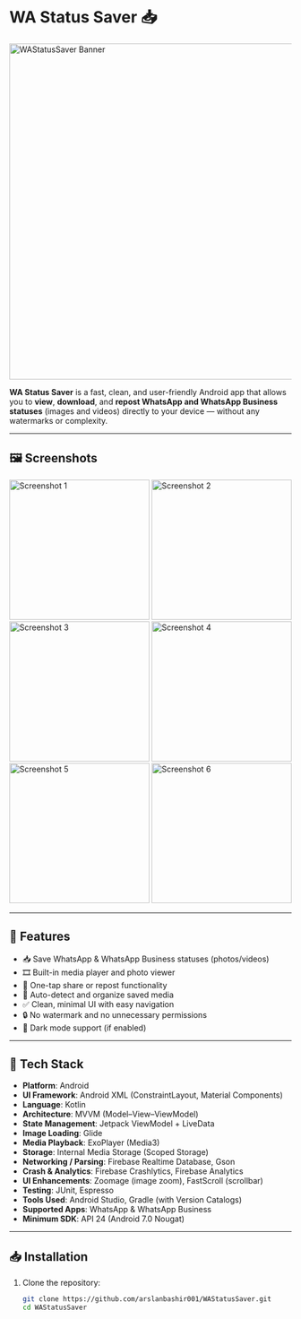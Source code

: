 # WA Status Saver 📥

<img src="https://github.com/user-attachments/assets/ec96b613-76be-4709-9bb1-3d65e5ff8667" alt="WAStatusSaver Banner" width="600"/>

**WA Status Saver** is a fast, clean, and user-friendly Android app that allows you to **view**, **download**, and **repost WhatsApp and WhatsApp Business statuses** (images and videos) directly to your device — without any watermarks or complexity.

---

## 🖼️ Screenshots

<img src="https://github.com/user-attachments/assets/fbd70083-2901-41c7-bc27-e5804c115cfc" alt="Screenshot 1" width="250"/>
<img src="https://github.com/user-attachments/assets/72ada073-97f9-44c5-8a2f-b2863cf312f7" alt="Screenshot 2" width="250"/>
<img src="https://github.com/user-attachments/assets/618a62ab-b7aa-4db6-8173-a13150777062" alt="Screenshot 3" width="250"/>
<img src="https://github.com/user-attachments/assets/68c68783-4cc1-44ba-b55c-cb2d91d51288" alt="Screenshot 4" width="250"/>
<img src="https://github.com/user-attachments/assets/6495a86a-7ccb-4839-b902-0a68592d1cde" alt="Screenshot 5" width="250"/>
<img src="https://github.com/user-attachments/assets/e40bdb29-d0b9-412b-9a9e-b8839bf04385" alt="Screenshot 6" width="250"/>

---

## 🚀 Features

- 📥 Save WhatsApp & WhatsApp Business statuses (photos/videos)
- 🎞️ Built-in media player and photo viewer
- 🔁 One-tap share or repost functionality
- 📁 Auto-detect and organize saved media
- ✅ Clean, minimal UI with easy navigation
- 🔒 No watermark and no unnecessary permissions
- 🌙 Dark mode support (if enabled)

---

## 🧰 Tech Stack

- **Platform**: Android  
- **UI Framework**: Android XML (ConstraintLayout, Material Components)  
- **Language**: Kotlin  
- **Architecture**: MVVM (Model–View–ViewModel)  
- **State Management**: Jetpack ViewModel + LiveData  
- **Image Loading**: Glide  
- **Media Playback**: ExoPlayer (Media3)  
- **Storage**: Internal Media Storage (Scoped Storage)  
- **Networking / Parsing**: Firebase Realtime Database, Gson  
- **Crash & Analytics**: Firebase Crashlytics, Firebase Analytics  
- **UI Enhancements**: Zoomage (image zoom), FastScroll (scrollbar)  
- **Testing**: JUnit, Espresso  
- **Tools Used**: Android Studio, Gradle (with Version Catalogs)  
- **Supported Apps**: WhatsApp & WhatsApp Business  
- **Minimum SDK**: API 24 (Android 7.0 Nougat)


---

## 📥 Installation

1. Clone the repository:
   ```bash
   git clone https://github.com/arslanbashir001/WAStatusSaver.git
   cd WAStatusSaver


